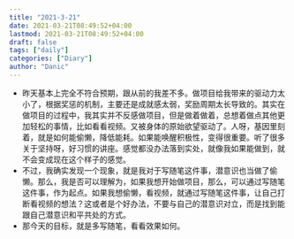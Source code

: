 ```yaml
---
title: "2021-3-21"
date: 2021-03-21T08:49:52+04:00
lastmod: 2021-03-21T08:49:52+04:00
draft: false
tags: ["daily"]
categories: ["Diary"]
author: "Danic"
---
```


- 昨天基本上完全不符合预期，跟从前的我差不多。做项目给我带来的驱动力太小了，根据奖惩的机制，主要还是成就感太弱，奖励周期太长导致的。其实在做项目的过程中，我其实并不反感做项目，但是做着做着，总想着做点其他更加轻松的事情，比如看看视频。又被身体的原始欲望驱动了。人呀，基因里刻着，就是如何能偷懒，降低能耗。如果能唤醒积极性，变得很重要。听了很多关于坚持呀，好习惯的讲座。感觉都没办法落到实处，就像我如果能做到，就不会变成现在这个样子的感觉。
- 不过，我确实发现一个现象，就是我对于写随笔这件事，潜意识也当做了偷懒。那么，我是否可以理解为，如果我想开始做项目，那么，可以通过写随笔这件事，作为起点。如果我想偷懒，看视频，就通过写随笔这件事，让自己打断看视频的想法？这或者是个好办法，不要与自己的潜意识对立，而是找到能跟自己潜意识和平共处的方式。
- 那今天的目标，就是多写随笔，看看效果如何。
